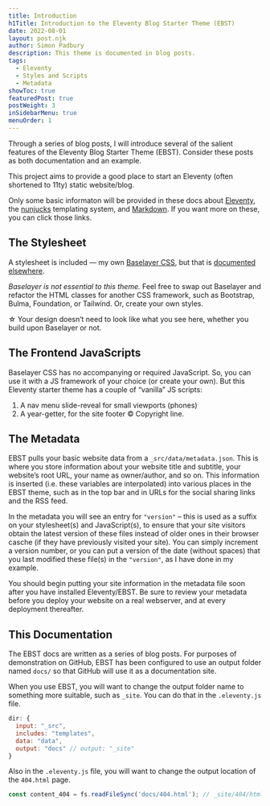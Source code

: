 ```yaml
---
title: Introduction
h1Title: Introduction to the Eleventy Blog Starter Theme (EBST)
date: 2022-08-01
layout: post.njk
author: Simon Padbury
description: This theme is documented in blog posts.
tags:
  - Eleventy
  - Styles and Scripts
  - Metadata
showToc: true
featuredPost: true
postWeight: 3
inSidebarMenu: true
menuOrder: 1
---
```


Through a series of blog posts, I will introduce several of the salient features of the Eleventy Blog Starter Theme (EBST). Consider these posts as both documentation and an example.

This project aims to provide a good place to start an Eleventy (often shortened to 11ty) static website/blog.

Only some basic informaton will be provided in these docs about [Eleventy](https://www.11ty.dev), the [nunjucks](https://mozilla.github.io/nunjucks/) templating system, and [Markdown](https://www.markdownguide.org). If you want more on these, you can click those links.

## The Stylesheet

A stylesheet is included — my own [Baselayer CSS](https://github.com/SimonPadbury/baselayer), but that is [documented elsewhere](https://simonpadbury.github.io/baselayer/).

_Baselayer is not essential to this theme._ Feel free to swap out Baselayer and refactor the HTML classes for another CSS framework, such as Bootstrap, Bulma, Foundation, or Tailwind. Or, create your own styles.

<div class="popout message-info mt2 bt3 r3 bblue b400 p2 flex bggray bg100">
<span class="h1 m0 pr1">&star;</span>
<span>Your design doesn’t need to look like what you see here, whether you build upon Baselayer or not.</span>
</div>

## The Frontend JavaScripts

Baselayer CSS has no accompanying or required JavaScript. So, you can use it with a JS framework of your choice (or create your own). But this Eleventy starter theme has a couple of “vanilla” JS scripts:

1. A nav menu slide-reveal for small viewports (phones)
2. A year-getter, for the site footer © Copyright line.

## The Metadata

EBST pulls your basic website data from a `_src/data/metadata.json`. This is where you store information about your website title and subtitle, your website’s root URL, your name as owner/author, and so on. This information is inserted (i.e. these variables are interpolated) into various places in the EBST theme, such as in the top bar and in URLs for the social sharing links and the RSS feed.

In the metadata you will see an entry for `"version"` – this is used as a suffix on your stylesheet(s) and JavaScript(s), to ensure that your site visitors obtain the latest version of these files instead of older ones in their browser casche (if they have previously visited your site). You can simply increment a version number, or you can put a version of the date (without spaces) that you last modified these file(s) in the `"version"`, as I have done in my example.

You should begin putting your site information in the metadata file soon after you have installed Eleventy/EBST. Be sure to review your metadata before you deploy your website on a real webserver, and at every deployment thereafter.

## This Documentation

The EBST docs are written as a series of blog posts. For purposes of demonstration on GitHub, EBST has been configured to use an output folder named `docs/` so that GitHub will use it as a documentation site.

When you use EBST, you will want to change the output folder name to something more suitable, such as `_site`. You can do that in the `.eleventy.js` file.

```js
dir: {
  input: "_src",
  includes: "templates",
  data: "data",
  output: "docs" // output: "_site"
}
```

Also in the `.eleventy.js` file, you will want to change the output location of the `404.html` page.

```js
const content_404 = fs.readFileSync('docs/404.html'); // _site/404/html
```
